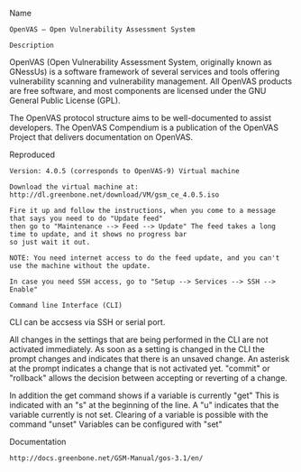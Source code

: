 Name
~~~~~~~~~~~~~
OpenVAS — Open Vulnerability Assessment System

Description
~~~~~~~~~~~~~
OpenVAS (Open Vulnerability Assessment System, originally known as GNessUs) is a software framework of several services 
and tools offering vulnerability scanning and vulnerability management. 
All OpenVAS products are free software, and most components are licensed under 
the GNU General Public License (GPL).

The OpenVAS protocol structure aims to be well-documented to assist developers. 
The OpenVAS Compendium is a publication of the OpenVAS Project that delivers documentation on OpenVAS.

Reproduced
~~~~~~~~~~~~~
Version: 4.0.5 (corresponds to OpenVAS-9) Virtual machine

Download the virtual machine at:
http://dl.greenbone.net/download/VM/gsm_ce_4.0.5.iso

Fire it up and follow the instructions, when you come to a message that says you need to do "Update feed"
then go to "Maintenance --> Feed --> Update" The feed takes a long time to update, and it shows no progress bar
so just wait it out.

NOTE: You need internet access to do the feed update, and you can't use the machine without the update.

In case you need SSH access, go to "Setup --> Services --> SSH --> Enable"

Command line Interface (CLI)
~~~~~~~~~~~~~
CLI can be accsess via SSH or serial port.

All changes in the settings that are being performed in the CLI are not activated immediately. As soon as 
a setting is changed in the CLI the prompt changes and indicates that there is an unsaved change. 
An asterisk at the prompt indicates a change that is not activated yet.
"commit" or "rollback" allows the decision between accepting or reverting of a change.

In addition the get command shows if a variable is currently "get" This is indicated with 
an "s" at the beginning of the line. A "u" indicates that the variable currently is not set. 
Clearing of a variable is possible with the command "unset" Variables can be configured with "set"

Documentation
~~~~~~~~~~~~~
http://docs.greenbone.net/GSM-Manual/gos-3.1/en/
